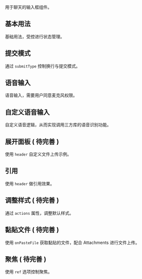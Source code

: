 用于聊天的输入框组件。

## 基本用法

基础用法，受控进行状态管理。

## 提交模式

通过 `submitType` 控制换行与提交模式。

## 语音输入

语音输入，需要用户同意麦克风权限。

## 自定义语音输入

自定义语音逻辑，从而实现调用三方库的语音识别功能。

## 展开面板 ( 待完善 )

使用 `header` 自定义文件上传示例。

## 引用

使用 `header` 做引用效果。

## 调整样式 ( 待完善 )

通过 `actions` 属性，调整默认样式。

## 黏贴文件 ( 待完善 )

使用 `onPasteFile` 获取黏贴的文件，配合 Attachments 进行文件上传。

## 聚焦 ( 待完善 )

使用 `ref` 选项控制聚焦。

